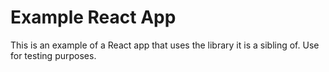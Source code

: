 # Example React App
This is an example of a React app that uses the library it is a sibling of. Use for testing purposes.